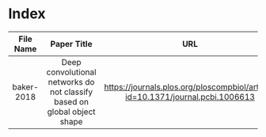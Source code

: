# Index
| File Name  |                               Paper Title                                |                                      URL                                       |
| :--------: | :----------------------------------------------------------------------: | :----------------------------------------------------------------------------: |
| baker-2018 | Deep convolutional networks do not classify based on global object shape | https://journals.plos.org/ploscompbiol/article?id=10.1371/journal.pcbi.1006613 |